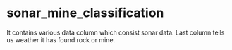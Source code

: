 # sonar_mine_classification
It contains various data column which consist sonar data. Last column tells us weather it has found rock or mine.
